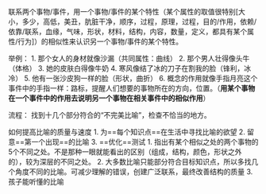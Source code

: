 联系两个事物/事件，用一个事物/事件的某个特性（某个属性的取值很特别[大小，多少，高低，美丑，肮脏干净，顺序，过程，原理，过程，目的/作用，依赖/依靠/联系，血缘，气味，形状，材料，结构，内容，数量，定义，都具有某个属性/行为]）的相似性来认识另一个事物/事件的某个特性。

举例：
	1. 那个女人的身材就像沙漏（共同属性：曲线）
	2. 那个男人壮得像头牛（体格）
	3. 她的皮肤白得像牛奶
	4. 寒风像结了冰的刀子在割我的脸（锋利，冰冷）
	5. 他有一张沙皮狗一样的脸（形状，曲折）
	6. 概念的作用就像手指月亮这个事件中的手指一样：路标，提醒人们想要的事物所在的方向，位置。（**用某个事物在一个事件中的作用去说明另一个事物在相关事件中的相似作用**）

流程：
	找到十几个部分符合的“不完美比喻”，检查不恰当的地方。

如何提高比喻的质量与速度
	1. 为==每个知识点==在生活中寻找比喻的欲望
	2. 留意==第一个出现==的比喻
	3. ==优化==测试
		1. 指出有某个相似之处的两个事物的5个不同之处。不是那种一眼就能看出的区别（组成，结构，颜色，形状之外的），较为深层的不同之处。
		2. 大多数比喻只能部分符合目标知识点，所以多找几个角度不同的比喻。可减少理解的错误，创建广泛联系，最终改善结构的质量
		3. 孩子能听懂的比喻